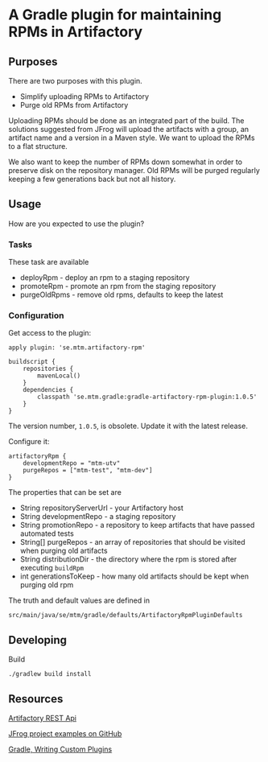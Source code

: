 # A Gradle plugin for maintaining RPMs in Artifactory

## Purposes

There are two purposes with this plugin.

* Simplify uploading RPMs to Artifactory
* Purge old RPMs from Artifactory

Uploading RPMs should be done as an integrated part of the build. The solutions suggested from JFrog will upload the
artifacts with a group, an artifact name and a version in a Maven style. We want to upload the RPMs to a flat structure.

We also want to keep the number of RPMs down somewhat in order to preserve disk on the repository manager. Old RPMs
will be purged regularly keeping a few generations back but not all history.

## Usage

How are you expected to use the plugin?

### Tasks

These task are available

* deployRpm - deploy an rpm to a staging repository
* promoteRpm - promote an rpm from the staging repository
* purgeOldRpms - remove old rpms, defaults to keep the latest

### Configuration

Get access to the plugin:

```Gradle
apply plugin: 'se.mtm.artifactory-rpm'

buildscript {
    repositories {
        mavenLocal()
    }
    dependencies {
        classpath 'se.mtm.gradle:gradle-artifactory-rpm-plugin:1.0.5'
    }
}
```

The version number, `1.0.5`, is obsolete. Update it with the latest release.

Configure it:

```Gradle
artifactoryRpm {
    developmentRepo = "mtm-utv"
    purgeRepos = ["mtm-test", "mtm-dev"]
}
```

The properties that can be set are

* String repositoryServerUrl - your Artifactory host
* String developmentRepo - a staging repository
* String promotionRepo - a repository to keep artifacts that have passed automated tests
* String[] purgeRepos - an array of repositories that should be visited when purging old artifacts
* String distributionDir - the directory where the rpm is stored after executing `buildRpm`
* int generationsToKeep - how many old artifacts should be kept when purging old rpm

The truth and default values are defined in 

`src/main/java/se/mtm/gradle/defaults/ArtifactoryRpmPluginDefaults`

## Developing

Build

`./gradlew build install`

## Resources

[Artifactory REST Api](http://www.jfrog.com/confluence/display/RTF/Artifactory+REST+API)

[JFrog project examples on GitHub](https://github.com/JFrogDev/project-examples)

[Gradle, Writing Custom Plugins](https://gradle.org/docs/current/userguide/custom_plugins.html)

